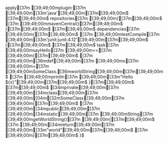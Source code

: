 apply[37m [39;49;00mplugin:[37m [39;49;00m[33m'java'[39;49;00m[37m[39;49;00m$
[37m[39;49;00m$
repositories[37m [39;49;00m{[37m[39;49;00m$
[37m    [39;49;00mmavenCentral()[37m[39;49;00m$
}[37m[39;49;00m$
[37m[39;49;00m$
dependencies[37m [39;49;00m{[37m[39;49;00m$
[37m    [39;49;00mtestCompile[37m [39;49;00m[33m'junit:junit:4.12'[39;49;00m[37m[39;49;00m$
}[37m[39;49;00m$
[37m[39;49;00m$
task[37m [39;49;00msayHello[37m [39;49;00m<<[37m [39;49;00m{[37m[39;49;00m$
[37m    [39;49;00m[36mdef[39;49;00m[37m [39;49;00mx[37m [39;49;00m=[37m [39;49;00mSomeClass.[36mworldString[39;49;00m[37m[39;49;00m$
[37m    [39;49;00mprintln[37m [39;49;00m[33m"Hello ${x}"[39;49;00m[37m[39;49;00m$
}[37m[39;49;00m$
[37m[39;49;00m$
[34mprivate[39;49;00m[37m [39;49;00m[34mclass[39;49;00m[37m [39;49;00m[04m[32mSomeClass[39;49;00m[37m [39;49;00m{[37m[39;49;00m$
[37m    [39;49;00m[34mpublic[39;49;00m[37m [39;49;00m[34mstatic[39;49;00m[37m [39;49;00mString[37m [39;49;00mgetWorldString()[37m [39;49;00m{[37m[39;49;00m$
[37m        [39;49;00m[34mreturn[39;49;00m[37m [39;49;00m[33m"world"[39;49;00m[37m[39;49;00m$
[37m    [39;49;00m}[37m[39;49;00m$
}$
